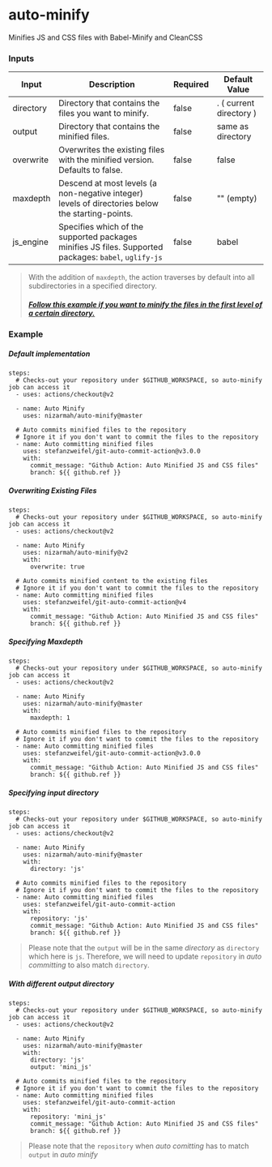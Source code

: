 # auto-minify
Minifies JS and CSS files with Babel-Minify and CleanCSS


### Inputs

| Input | Description | Required | Default Value |
| -- | -- | -- | -- |
| directory | Directory that contains the files you want to minify. | false | . ( current directory ) |
| output | Directory that contains the minified files. | false | same as directory |
| overwrite | Overwrites the existing files with the minified version. Defaults to false. | false | false |
| maxdepth | Descend at most levels (a non-negative integer) levels of directories below the starting-points. | false | "" (empty) |
| js_engine | Specifies which of the supported packages minifies JS files. Supported packages: `babel`, `uglify-js` | false | babel |

> With the addition of `maxdepth`, the action traverses by default into all subdirectories in a specified directory.
>
> ##### [Follow this example if you want to minify the files in the first level of a certain directory.](#specifying-maxdepth)

### Example

##### Default implementation

```
steps:
  # Checks-out your repository under $GITHUB_WORKSPACE, so auto-minify job can access it
  - uses: actions/checkout@v2

  - name: Auto Minify
    uses: nizarmah/auto-minify@master

  # Auto commits minified files to the repository
  # Ignore it if you don't want to commit the files to the repository 
  - name: Auto committing minified files
    uses: stefanzweifel/git-auto-commit-action@v3.0.0
    with:
      commit_message: "Github Action: Auto Minified JS and CSS files"
      branch: ${{ github.ref }}
```

##### Overwriting Existing Files

```
steps:
  # Checks-out your repository under $GITHUB_WORKSPACE, so auto-minify job can access it
  - uses: actions/checkout@v2

  - name: Auto Minify
    uses: nizarmah/auto-minify@v2
    with:
      overwrite: true

  # Auto commits minified content to the existing files
  # Ignore it if you don't want to commit the files to the repository 
  - name: Auto committing minified files
    uses: stefanzweifel/git-auto-commit-action@v4
    with:
      commit_message: "Github Action: Auto Minified JS and CSS files"
      branch: ${{ github.ref }}
```

##### Specifying Maxdepth

```
steps:
  # Checks-out your repository under $GITHUB_WORKSPACE, so auto-minify job can access it
  - uses: actions/checkout@v2

  - name: Auto Minify
    uses: nizarmah/auto-minify@master
    with:
      maxdepth: 1

  # Auto commits minified files to the repository
  # Ignore it if you don't want to commit the files to the repository 
  - name: Auto committing minified files
    uses: stefanzweifel/git-auto-commit-action@v3.0.0
    with:
      commit_message: "Github Action: Auto Minified JS and CSS files"
      branch: ${{ github.ref }}
```

##### Specifying input directory

```
steps:
  # Checks-out your repository under $GITHUB_WORKSPACE, so auto-minify job can access it
  - uses: actions/checkout@v2

  - name: Auto Minify
    uses: nizarmah/auto-minify@master
    with:
      directory: 'js'

  # Auto commits minified files to the repository
  # Ignore it if you don't want to commit the files to the repository 
  - name: Auto committing minified files
    uses: stefanzweifel/git-auto-commit-action
    with:
      repository: 'js'
      commit_message: "Github Action: Auto Minified JS and CSS files"
      branch: ${{ github.ref }}
```

> Please note that the `output` will be in the same _directory_ as `directory` which here is `js`. Therefore, we will need to update `repository` in _auto committing_ to also match `directory`.

##### With different output directory

```
steps:
  # Checks-out your repository under $GITHUB_WORKSPACE, so auto-minify job can access it
  - uses: actions/checkout@v2

  - name: Auto Minify
    uses: nizarmah/auto-minify@master
    with:
      directory: 'js'
      output: 'mini_js'

  # Auto commits minified files to the repository
  # Ignore it if you don't want to commit the files to the repository 
  - name: Auto committing minified files
    uses: stefanzweifel/git-auto-commit-action
    with:
      repository: 'mini_js'
      commit_message: "Github Action: Auto Minified JS and CSS files"
      branch: ${{ github.ref }}
```

> Please note that the `repository` when _auto comitting_ has to match `output` in _auto minify_
